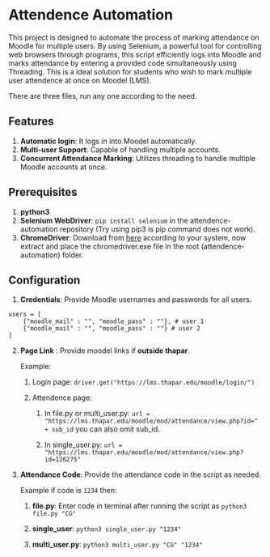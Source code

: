 # Attendence Automation

This project is designed to automate the process of marking attendance on Moodle for multiple users. By using Selenium, a powerful tool for controlling web browsers through programs, this script efficiently logs into Moodle and marks attendance by entering a provided code simultaneously using Threading. This is a ideal solution for students who wish to mark multiple user attendence at once on Moodel (LMS).

There are three files, run any one according to the need.

## Features

1. **Automatic login**: It logs in into Moodel automatically.
2. **Multi-user Support**: Capable of handling multiple accounts.
3. **Concurrent Attendance Marking**: Utilizes threading to handle multiple Moodle accounts at once.

## Prerequisites

1. **python3**
2. **Selenium WebDriver**: `pip install selenium` in the attendence-automation repository (Try using pip3 is pip command does not work).
3. **ChromeDriver**: Download from [here](https://googlechromelabs.github.io/chrome-for-testing/) according to your system, now extract and place the chromedriver.exe file in the root (attendence-automation) folder.

## Configuration

1. **Credentials**: Provide Moodle usernames and passwords for all users.

```
users = [
    {"moodle_mail" : "", "moodle_pass" : ""}, # user 1
    {"moodle_mail" : "", "moodle_pass" : ""} # user 2
]
```

2.  **Page Link** : Provide moodel links if **outside thapar**.

    Example:

    1. Login page: `driver.get("https://lms.thapar.edu/moodle/login/")`
    2. Attendence page:

       1. In file.py or multi_user.py: `url = "https://lms.thapar.edu/moodle/mod/attendance/view.php?id=" + sub_id` you can also omit sub_id.

       2. In single_user.py: `url = "https://lms.thapar.edu/moodle/mod/attendance/view.php?id=126275"`

3.  **Attendance Code**: Provide the attendance code in the script as needed.

    Example if code is `1234` then:

    1. **file.py**: Enter code in terminal after running the script as `python3 file.py "CG"`

    2. **single_user**: `python3 single_user.py "1234"`
    3. **multi_user.py**: `python3 multi_user.py "CG" "1234"`
